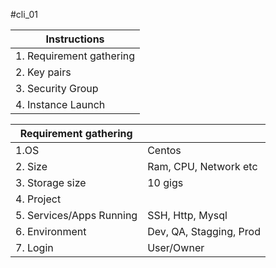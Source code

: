 #cli_01

| Instructions             |
| ------------------------ |
| 1. Requirement gathering |
| 2. Key pairs             |
| 3. Security Group        |
| 4. Instance Launch       |


| Requirement gathering    |                         |
| ------------------------ | ----------------------- |
| 1.OS                     | Centos                  |
| 2. Size                  | Ram, CPU, Network etc   |
| 3. Storage size          | 10 gigs                 |
| 4. Project               |                         |
| 5. Services/Apps Running | SSH, Http, Mysql        |
| 6. Environment           | Dev, QA, Stagging, Prod |
| 7. Login                 | User/Owner              |
